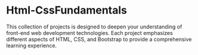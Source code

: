 # Html-CssFundamentals
This collection of projects is designed to deepen your understanding of front-end web development technologies. Each project emphasizes different aspects of HTML, CSS, and Bootstrap to provide a comprehensive learning experience.
